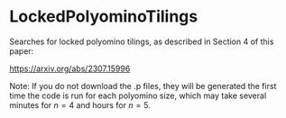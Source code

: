 # LockedPolyominoTilings

Searches for locked polyomino tilings, as described in Section 4 of this paper:

https://arxiv.org/abs/2307.15996

Note: If you do not download the .p files, they will be generated the first time the code is run for each polyomino size, which may take several minutes for $n = 4$ and hours for $n = 5$.
